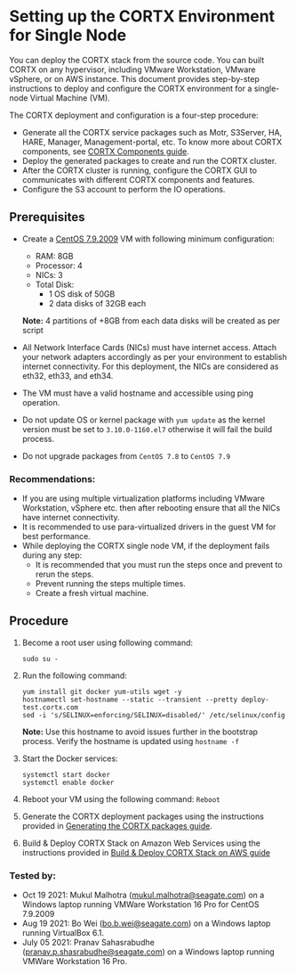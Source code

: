 # Setting up the CORTX Environment for Single Node

You can deploy the CORTX stack from the source code. You can built CORTX on any hypervisor, including VMware Workstation, VMware vSphere, or on AWS instance. This document provides step-by-step instructions to deploy and configure the CORTX environment for a single-node Virtual Machine (VM).

The CORTX deployment and configuration is a four-step procedure:

-   Generate all the CORTX service packages such as Motr, S3Server, HA, HARE, Manager, Management-portal, etc. To know more about CORTX components, see [CORTX Components guide](https://github.com/Seagate/cortx/blob/main/doc/Components.md).
-   Deploy the generated packages to create and run the CORTX cluster.
-   After the CORTX cluster is running, configure the CORTX GUI to communicates with different CORTX components and features.
-   Configure the S3 account to perform the IO operations.

## Prerequisites

-   Create a [CentOS 7.9.2009](http://repos-va.psychz.net/centos/7.9.2009/isos/x86_64/) VM with following minimum configuration:

    - RAM: 8GB
    - Processor: 4
    - NICs: 3
    - Total Disk:
       - 1 OS disk of 50GB
       - 2 data disks of 32GB each
    
    **Note:** 4 partitions of +8GB from each data disks will be created as per script
    
-   All Network Interface Cards (NICs) must have internet access. Attach your network adapters accordingly as per your environment to establish internet connectivity. For this deployment, the NICs are considered as eth32, eth33, and eth34.
-   The VM must have a valid hostname and accessible using ping operation.
-   Do not update OS or kernel package with `yum update` as the kernel version must be set to `3.10.0-1160.el7` otherwise it will fail the build process.
-   Do not upgrade packages from `CentOS 7.8` to `CentOS 7.9`

### Recommendations:

- If you are using multiple virtualization platforms including VMware Workstation, vSphere etc. then after rebooting ensure that all the NICs have internet connectivity.
- It is recommended to use para-virtualized drivers in the guest VM for best performance.
- While deploying the CORTX single node VM, if the deployment fails during any step:
  - It is recommended that you must run the steps once and prevent to rerun the steps.
  - Prevent running the steps multiple times.
  - Create a fresh virtual machine.

## Procedure

1. Become a root user using following command:
    ```
    sudo su -
    ```
2. Run the following command:
    ```
    yum install git docker yum-utils wget -y
    hostnamectl set-hostname --static --transient --pretty deploy-test.cortx.com
    sed -i 's/SELINUX=enforcing/SELINUX=disabled/' /etc/selinux/config
    ```
    
    **Note:**  Use this hostname to avoid issues further in the bootstrap process. Verify the hostname is updated using  `hostname -f`

3. Start the Docker services:
    ```
    systemctl start docker
    systemctl enable docker
    ```
4. Reboot your VM using the following command: `Reboot`
5. Generate the CORTX deployment packages using the instructions provided in [Generating the CORTX packages guide](Generate-Cortx-Build-Stack.md).
6. Build & Deploy CORTX Stack on Amazon Web Services using the instructions provided in [Build & Deploy CORTX Stack on AWS guide](https://github.com/Seagate/cortx/blob/main/doc/community-build/cloud/AWS/README.md)

### Tested by:

- Oct 19 2021: Mukul Malhotra (mukul.malhotra@seagate.com) on a Windows laptop running VMWare Workstation 16 Pro for CentOS 7.9.2009
- Aug 19 2021: Bo Wei (bo.b.wei@seagate.com) on a Windows laptop running VirtualBox 6.1.
- July 05 2021: Pranav Sahasrabudhe (pranav.p.shasrabudhe@seagate.com) on a Windows laptop running VMWare Workstation 16 Pro.
